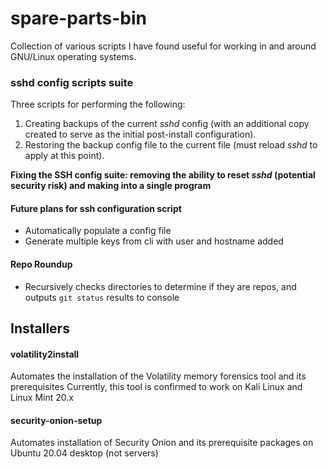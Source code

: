 # spare-parts-bin
Collection of various scripts I have found useful for working in and around GNU/Linux operating systems.

### sshd config scripts suite
Three scripts for performing the following:
1. Creating backups of the current *sshd* config (with an additional copy created to serve as the initial post-install configuration).
2. Restoring the backup config file to the current file (must reload *sshd* to apply at this point).


**Fixing the SSH config suite: removing the ability to reset *sshd* (potential security risk) and making into a single program**

#### Future plans for ssh configuration script
- Automatically populate a config file
- Generate multiple keys from cli with user and hostname added

#### Repo Roundup
- Recursively checks directories to determine if they are repos, and outputs `git status` results to console


## Installers

#### volatility2install
Automates the installation of the Volatility memory forensics tool and its prerequisites
Currently, this tool is confirmed to work on Kali Linux and Linux Mint 20.x

#### security-onion-setup
Automates installation of Security Onion and its prerequisite packages on Ubuntu 20.04 desktop (not servers)
